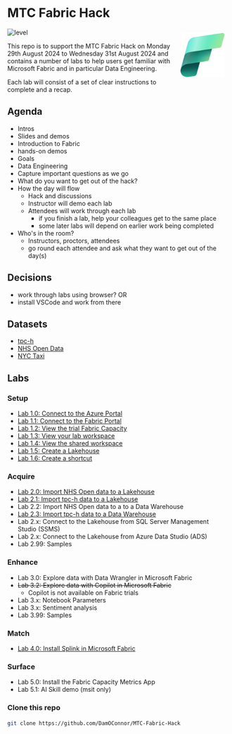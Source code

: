 # MTC Fabric Hack 

<img src="images/Fabric_256.svg" alt="Fabric Image" style="margin: 10px;" width="100" align="right"/>

![level](https://img.shields.io/badge/Microsoft%20Fabric-introductory-green)

This repo is to support the MTC Fabric Hack on Monday 29th August 2024 to Wednesday 31st August 2024 and contains a number of labs to help users get familiar with Microsoft Fabric and in particular Data Engineering.

Each lab will consist of a set of clear instructions to complete and a recap.

## Agenda

- Intros
 - Slides and demos
 - Introduction to Fabric
 - hands-on demos
- Goals
 - Data Engineering
 - Capture important questions as we go
 - What do you want to get out of the hack?
- How the day will flow
  - Hack and discussions
  - Instructor will demo each lab
  - Attendees will work through each lab
    - if you finish a lab, help your colleagues get to the same place
    - some later labs will depend on earlier work being completed
- Who's in the room?
  - Instructors, proctors, attendees
  - go round each attendee and ask what they want to get out of the day(s)

## Decisions
- work through labs using browser?
OR
- install VSCode and work from there

## Datasets
- [tpc-h](datasets/tpch.md)
- [NHS Open Data](datasets/nhsopen.md)
- [NYC Taxi](datasets/nyctaxi.md)


## Labs



### Setup
- [Lab 1.0: Connect to the Azure Portal](labs/lab1/lab1_0.md)
- [Lab 1.1: Connect to the Fabric Portal](labs/lab1/lab1_1.md)
- [Lab 1.2: View the trial Fabric Capacity](labs/lab1/lab1_2.md)
- [Lab 1.3: View your lab workspace](labs/lab1/lab1_3.md)
- [Lab 1.4: View the shared workspace](labs/lab1/lab1_4.md)
- [Lab 1.5: Create a Lakehouse](labs/lab1/lab1_5.md)
- [Lab 1.6: Create a shortcut](labs/lab1/lab1_6.md)

### Acquire
- [Lab 2.0: Import NHS Open data to a Lakehouse](labs/lab2/lab2_0.md)
- [Lab 2.1: Import tpc-h data to a Lakehouse](labs/lab2/lab2_1.md)
- Lab 2.2: Import NHS Open data to a to a Data Warehouse
- [Lab 2.3: Import tpc-h data to a Data Warehouse](labs/lab2/lab2_3.md)
- Lab 2.x: Connect to the Lakehouse from SQL Server Management Studio (SSMS)
- Lab 2.x: Connect to the Lakehouse from Azure Data Studio (ADS)
- Lab 2.99: Samples


### Enhance
- Lab 3.0: Explore data with Data Wrangler in Microsoft Fabric
- ~~Lab 3.2: Explore data with Copilot in Microsoft Fabric~~
  - Copilot is not available on Fabric trials
- Lab 3.x: Notebook Parameters
- Lab 3.x: Sentiment analysis
- Lab 3.99: Samples

### Match
- [Lab 4.0: Install Splink in Microsoft Fabric](labs/lab4/lab4_0.md)

### Surface
- Lab 5.0: Install the Fabric Capacity Metrics App
- Lab 5.1: AI Skill demo (msit only)


### Clone this repo
```bash
git clone https://github.com/DamOConnor/MTC-Fabric-Hack
```